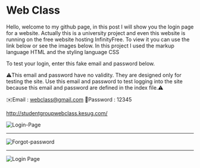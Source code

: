 # Web Class
Hello, welcome to my github page, in this post I will show you the login page for a website. Actually this is a university project and even this website is running on the free website hosting InfinityFree. To view it you can use the link below or see the images below. In this project I used the markup language HTML and the styling language CSS

To test your login, enter this fake email and password below.

⚠️This email and password have no validity. They are designed only for testing the site. Use this email and password to test logging into the site because this email and password are defined in the index file.⚠️

✉️Email : webclass@gmail.com        🔑Password : 12345

http://studentgroupwebclass.kesug.com/

![Login-Page](https://github.com/Beny-sys/webclass/blob/16748df6b275e7442e193eadedadb1e29f599d5a/image/Login.png?raw=true)

---------------------------------------------------------------------------------------------------------------------------------------------------------------------------------------------------------------------------------------------

![Forgot-password](https://github.com/Beny-sys/webclass/blob/260948bc78af666f9d4981e55444c9df77b7933f/image/Forgot-password.png?raw=true)

---------------------------------------------------------------------------------------------------------------------------------------------------------------------------------------------------------------------------------------------

![Login Page](https://github.com/Beny-sys/webclass/blob/260948bc78af666f9d4981e55444c9df77b7933f/image/Create-account.png?raw=true)
